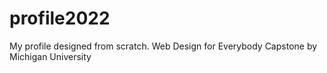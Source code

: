 # profile2022
My profile designed from scratch. Web Design for Everybody Capstone by Michigan University 
